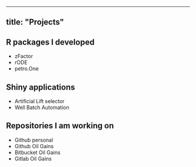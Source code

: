 
---
title: "Projects"
---


## R packages I developed
* zFactor
* rODE
* petro.One


## Shiny applications
* Artificial Lift selector
* Well Batch Automation


## Repositories I am working on
* Github personal
* Github Oil Gains
* Bitbucket Oil Gains
* Gitlab Oil Gains

<br>



